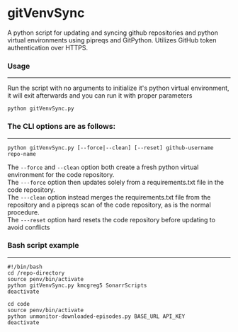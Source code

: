 # gitVenvSync
A python script for updating and syncing github repositories and python virtual environments using pipreqs and GitPython.
Utilizes GitHub token authentication over HTTPS.
### Usage
---
Run the script with no arguments to initialize it's python virtual environment, it will exit afterwards and you can run it with proper parameters

```
python gitVenvSync.py
```

### The CLI options are as follows:
---

```
python gitVenvSync.py [--force|--clean] [--reset] github-username repo-name
```

The ```--force``` and ```--clean``` option both create a fresh python virtual environment for the code repository.<br/>
The ```---force``` option then updates solely from a requirements.txt file in the code repository. <br/>
The ```---clean``` option instead merges the requirements.txt file from the repository and a pipreqs scan of the code repository, as is the normal procedure.<br/>
The ```---reset``` option hard resets the code repository before updating to avoid conflicts
### Bash script example
---

```
#!/bin/bash
cd /repo-directory
source penv/bin/activate
python gitVenvSync.py kmcgreg5 SonarrScripts
deactivate

cd code
source penv/bin/activate
python unmonitor-downloaded-episodes.py BASE_URL API_KEY
deactivate
```
